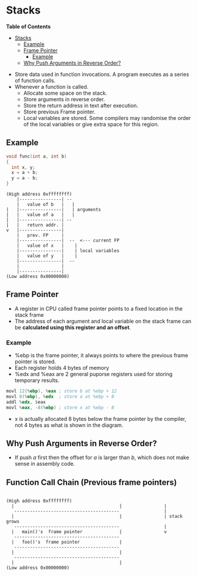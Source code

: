 # Stacks
<!-- markdown-toc start - Don't edit this section. Run M-x markdown-toc-refresh-toc -->
**Table of Contents**

- [Stacks](#stacks)
    - [Example](#example)
    - [Frame Pointer](#frame-pointer)
        - [Example](#example-1)
    - [Why Push Arguments in Reverse Order?](#why-push-arguments-in-reverse-order)

<!-- markdown-toc end -->

* Store data used in function invocations. A program executes as a series of function calls.
* Whenever a function is called.
    * Allocate some space on the stack.
    * Store arguments in reverse order.
    * Store the return address in text after execution.
    * Store previous Frame pointer.
    * Local variables are stored. Some compilers may randomise the order of the local variables or give extra space for this region.


## Example
```c
void func(int a, int b)
{
  int x, y;
  x = a + b;
  y = a - b;
}
```

```
(High address 0xffffffff)
    |----------------| --
    |   value of b   |   |
|   |----------------|   | arguments
|   |   value of a   |   |
|   |----------------| --
|   |   return addr. |
v   |----------------|
    |   prev. FP     |
    |----------------|  --  <--- current FP
    |   value of x   |    |
    |----------------|    | local variables
    |   value of y   |    |
    |----------------|  --
    |                |
    |----------------|
(Low address 0x00000000)
```

## Frame Pointer
* A register in CPU called frame pointer points to a fixed location in the stack frame
* The address of each argument and local variable on the stack frame can be **calculated using this register and an offset**.

### Example
* %ebp is the frame pointer, it always points to where the previous frame pointer is stored.
* Each register holds 4 bytes of memory
* %edx and %eax are 2 general puporse registers used for storing temporary results.
```asm
movl 12(%ebp), %eax ; store b at %ebp + 12
movl 8(%ebp), %edx  ; store a at %ebp + 8
addl %edx, $eax
movl %eax, -8(%ebp) ; store x at %ebp - 8
```

* x is actually allocated 8 bytes below the frame pointer by the compiler, not 4 bytes as what is shown in the diagram.

## Why Push Arguments in Reverse Order?
* If push *a* first then the offset for *a* is larger than *b*, which does not make sense in assembly code.

## Function Call Chain (Previous frame pointers)

```

(High address 0xffffffff)
  |                                        |                |
   ----------------------------------------                 |
  |                                        |                | stack grows
   ----------------------------------------                 |
  |   main()'s  frame pointer              |                v
   ----------------------------------------
  |   foo()'s  frame pointer               |
   ----------------------------------------
  |                                        |
   ----------------------------------------
  |                                        |
(Low address 0x00000000)

```
